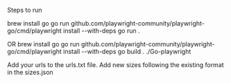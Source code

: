 Steps to run

brew install go
go run github.com/playwright-community/playwright-go/cmd/playwright install --with-deps
go run .

OR 
brew install go
go run github.com/playwright-community/playwright-go/cmd/playwright install --with-deps
go build .
./Go-playwright

Add your urls to the urls.txt file.
Add new sizes following the existing format in the sizes.json
